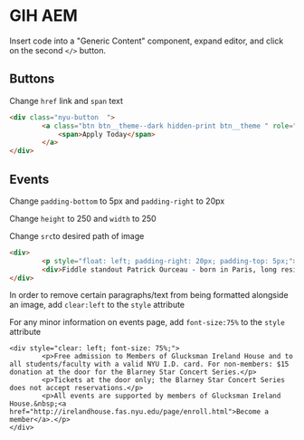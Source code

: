 # GIH AEM

Insert code into a "Generic Content" component, expand editor, and click on the second `</>` button.

Buttons
-------
Change `href` link and `span` text
```html
<div class="nyu-button  ">
        <a class="btn btn__theme--dark hidden-print btn__theme " role="button" href="http://www.nyu.edu/admissions/summer-sessions/summer-abroad/programs/summer-in-dublin.html" target="_blank">
            <span>Apply Today</span>
        </a>
</div>
```
Events
------
Change `padding-bottom` to 5px and `padding-right` to 20px

Change `height` to 250 and `width` to 250

Change `src`to desired path of image 

```html
<div>
        <p style="float: left; padding-right: 20px; padding-top: 5px;"><img src="/content/dam/nyu-as/irelandHouse/images/eventpages/9-16-16PatrickOurceau.JPG" alt="9-16-16PatrickOurceau.JPG"></p>
        <div>Fiddle standout Patrick Ourceau - born in Paris, long resident in New York and now living in Toronto - is one of the most accomplished members of Ireland's musical foreign legion. His style is based on that of his musical heroes, old-time fiddle, flute and concertina players from Clare and east Galway. One of those heroes was the late east Galway and New York flute player Jack Coen, whose son Jimmy is one of the few guitarists in Irish traditional music who concentrates on melody rather than accompaniment.</div>
</div>
```
In order to remove certain paragraphs/text from being formatted alongside an image, add `clear:left` to the `style` attribute

For any minor information on events page, add `font-size:75%` to the `style` attribute

```
<div style="clear: left; font-size: 75%;">
        <p>Free admission to Members of Glucksman Ireland House and to all students/faculty with a valid NYU I.D. card. For non-members: $15 donation at the door for the Blarney Star Concert Series.</p>
        <p>Tickets at the door only; the Blarney Star Concert Series does not accept reservations.</p>
        <p>All events are supported by members of Glucksman Ireland House.&nbsp;<a href="http://irelandhouse.fas.nyu.edu/page/enroll.html">Become a member</a>.</p>
</div>
```


